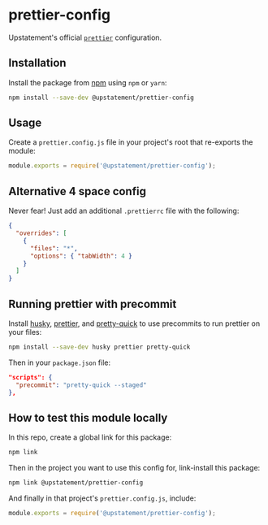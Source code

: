 # prettier-config

Upstatement's official [`prettier`](https://prettier.io) configuration.

## Installation

Install the package from [npm](https://www.npmjs.com/package/@upstatement/prettier-config) using `npm` or `yarn`:

```bash
npm install --save-dev @upstatement/prettier-config
```

## Usage

Create a `prettier.config.js` file in your project's root that re-exports the module:

```js
module.exports = require('@upstatement/prettier-config');
```

## Alternative 4 space config

Never fear! Just add an additional `.prettierrc` file with the following:

```json
{
  "overrides": [
    {
      "files": "*",
      "options": { "tabWidth": 4 }
    }
  ]
}
```

## Running prettier with precommit

Install [husky](https://github.com/typicode/husky), [prettier](https://prettier.io/), and [pretty-quick](https://github.com/azz/pretty-quick) to use precommits to run prettier on your files:

```bash
npm install --save-dev husky prettier pretty-quick
```

Then in your `package.json` file:

```json
"scripts": {
  "precommit": "pretty-quick --staged"
},
```

## How to test this module locally

In this repo, create a global link for this package:

```bash
npm link
```

Then in the project you want to use this config for, link-install this package:

```bash
npm link @upstatement/prettier-config
```

And finally in that project's `prettier.config.js`, include:

```js
module.exports = require('@upstatement/prettier-config');
```
